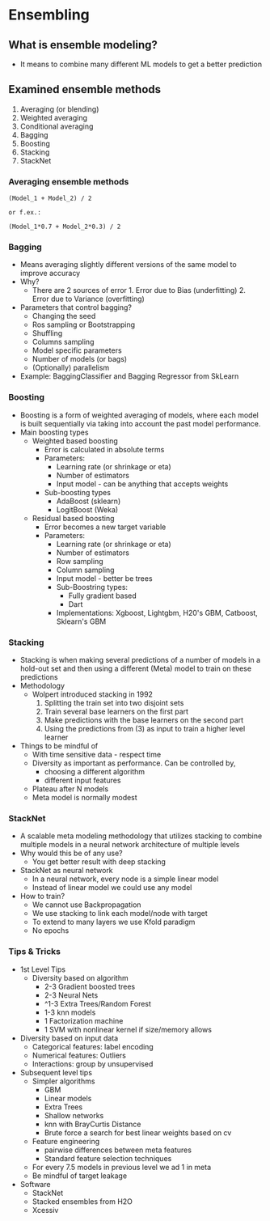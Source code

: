 # Ensembling

## What is ensemble modeling?
* It means to combine many different ML models to get a better prediction

## Examined ensemble methods
1. Averaging (or blending)
2. Weighted averaging
3. Conditional averaging
4. Bagging
5. Boosting
6. Stacking
7. StackNet

### Averaging ensemble methods

```
(Model_1 + Model_2) / 2

or f.ex.:

(Model_1*0.7 + Model_2*0.3) / 2

```

### Bagging

* Means averaging slightly different versions of the same model to improve accuracy
* Why?
  * There are 2 sources of error
        1. Error due to Bias (underfitting)
        2. Error due to Variance (overfitting)
* Parameters that control bagging?
  * Changing the seed
  * Ros sampling or Bootstrapping
  * Shuffling
  * Columns sampling
  * Model specific parameters
  * Number of models (or bags)
  * (Optionally) parallelism
* Example: BaggingClassifier and Bagging Regressor from SkLearn

### Boosting
* Boosting is a form of weighted averaging of models, where each model is built sequentially via taking into account the past model performance.
* Main boosting types
  * Weighted based boosting
    * Error is calculated in absolute terms
    * Parameters: 
      * Learning rate (or shrinkage or eta)
      * Number of estimators
      * Input model - can be anything that accepts weights
    * Sub-boosting types
      * AdaBoost (sklearn)
      * LogitBoost (Weka)
  * Residual based boosting
    * Error becomes a new target variable
    * Parameters: 
      * Learning rate (or shrinkage or eta)
      * Number of estimators
      * Row sampling
      * Column sampling
      * Input model - better be trees
      * Sub-Boostring types:
        * Fully gradient based
        * Dart
      * Implementations: Xgboost, Lightgbm, H20's GBM, Catboost, Sklearn's GBM 

### Stacking
* Stacking is when making several predictions of a number of models in a hold-out set and then using a different (Meta) model to train on these predictions
* Methodology
  * Wolpert introduced stacking in 1992
    1. Splitting the train set into two disjoint sets
    2. Train several base learners on the first part
    3. Make predictions with the base learners on the second part
    4. Using the predictions from (3) as input to train a higher level learner
* Things to be mindful of
  * With time sensitive data - respect time
  * Diversity as important as performance. Can be controlled by,
    * choosing a different algorithm
    * different input features
  * Plateau after N models
  * Meta model is normally modest

### StackNet
* A scalable meta modeling methodology that utilizes stacking to combine multiple models in a neural network architecture of multiple levels
* Why would this be of any use?
  * You get better result with deep stacking
* StackNet as neural network
  * In a neural network, every node is a simple linear model
  * Instead of linear model we could use any model
* How to train?
  * We cannot use Backpropagation
  * We use stacking to link each model/node with target
  * To extend to many layers we use Kfold paradigm
  * No epochs


### Tips & Tricks
* 1st Level Tips
  * Diversity based on algorithm
    * 2-3 Gradient boosted trees
    * 2-3 Neural Nets
    * ^1-3 Extra Trees/Random Forest
    * 1-3 knn models
    * 1 Factorization machine
    * 1 SVM with nonlinear kernel if size/memory allows
* Diversity based on input data
  * Categorical features: label encoding
  * Numerical features: Outliers
  * Interactions: group by unsupervised
* Subsequent level tips
  * Simpler algorithms
    * GBM
    * Linear models
    * Extra Trees
    * Shallow networks
    * knn with BrayCurtis Distance
    * Brute force a search for best linear weights based on cv
  * Feature engineering
    * pairwise differences between meta features
    * Standard feature selection techniques
  * For every 7.5 models in previous level we ad 1 in meta
  * Be mindful of target leakage
* Software
  * StackNet 
  * Stacked ensembles from H2O
  * Xcessiv